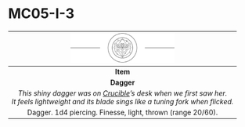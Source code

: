 # MC05-I-3

| <img src="../images/card-icons/marsh-skimmers.png" height="60" /> |
|:---:|
| **Item** |
| **Dagger** |
| *This shiny dagger was on [Crucible](../characters/crucible.md)’s desk when we first saw her.<br>It feels lightweight and its blade sings like a tuning fork when flicked.* |
| Dagger. 1d4 piercing. Finesse, light, thrown (range 20/60). |

